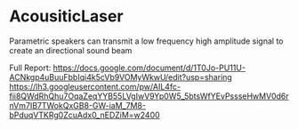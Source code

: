 # AcousiticLaser
Parametric speakers can transmit a low frequency high amplitude signal to create an directional sound beam

Full Report: https://docs.google.com/document/d/1T0Jo-PU11U-ACNkgp4uBuuFbbIqi4k5cVb9VOMyWkwU/edit?usp=sharing
https://lh3.googleusercontent.com/pw/AIL4fc-fii8QWdRhQhu7OqaZeqYYB55LVgIwV9Yp0W5_5btsWfYEvPssseHwMV0d6rnVm7IB7TWokQxGB8-GW-iaM_7M8-bPduqVTKRg0ZcuAdx0_nEDZiM=w2400
